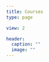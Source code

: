 ```yaml
---
title: Courses
type: page

view: 2

header:
  caption: ""
  image: ""
---
```


<!-- I have guest-taught the following courses:
\\
[Columbia University 2022 fall course EESCGU4925, intro to Physical Oceanography](https://shuwentan-po.github.io/intro_PO/intro.html)
\\
UCI 2023 spring course CEE 21, Computational Problem Solving -->